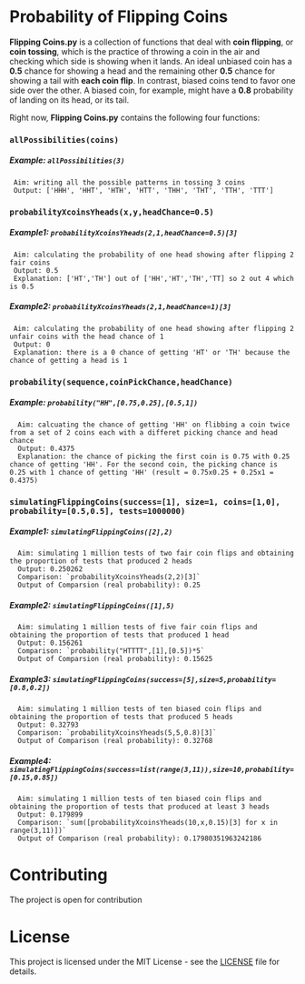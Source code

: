 # Probability of Flipping Coins
**Flipping Coins.py** is a collection of functions that deal with **coin flipping**, or **coin tossing**, which is the practice of throwing a coin in the air and checking which side is showing when it lands. An ideal unbiased coin has a **0.5** chance for showing a head and the remaining other **0.5** chance for showing a tail with **each coin flip**. In contrast, biased coins tend to favor one side over the other. A biased coin, for example, might have a **0.8** probability of landing on its head, or its tail. 


Right now, **Flipping Coins.py** contains the following four functions:

### `allPossibilities(coins)`
#####   Example: `allPossibilities(3)`
     Aim: writing all the possible patterns in tossing 3 coins 
     Output: ['HHH', 'HHT', 'HTH', 'HTT', 'THH', 'THT', 'TTH', 'TTT']
 
 
### `probabilityXcoinsYheads(x,y,headChance=0.5)`
#####   Example1: `probabilityXcoinsYheads(2,1,headChance=0.5)[3]`
     Aim: calculating the probability of one head showing after flipping 2 fair coins 
     Output: 0.5 
     Explanation: ['HT','TH'] out of ['HH','HT','TH','TT] so 2 out 4 which is 0.5
#####   Example2: `probabilityXcoinsYheads(2,1,headChance=1)[3]`
     Aim: calculating the probability of one head showing after flipping 2 unfair coins with the head chance of 1
     Output: 0
     Explanation: there is a 0 chance of getting 'HT' or 'TH' because the chance of getting a head is 1
   
   
### `probability(sequence,coinPickChance,headChance)`
#####   Example: `probability("HH",[0.75,0.25],[0.5,1])`
      Aim: calcuating the chance of getting 'HH' on flibbing a coin twice from a set of 2 coins each with a differet picking chance and head chance
      Output: 0.4375
      Explanation: the chance of picking the first coin is 0.75 with 0.25 chance of getting 'HH'. For the second coin, the picking chance is 0.25 with 1 chance of getting 'HH' (result = 0.75x0.25 + 0.25x1 = 0.4375)


### `simulatingFlippingCoins(success=[1], size=1, coins=[1,0], probability=[0.5,0.5], tests=1000000)`
##### Example1: `simulatingFlippingCoins([2],2)`
      Aim: simulating 1 million tests of two fair coin flips and obtaining the proportion of tests that produced 2 heads
      Output: 0.250262
      Comparison: `probabilityXcoinsYheads(2,2)[3]`
      Output of Comparsion (real probability): 0.25
##### Example2: `simulatingFlippingCoins([1],5)`
      Aim: simulating 1 million tests of five fair coin flips and obtaining the proportion of tests that produced 1 head
      Output: 0.156261
      Comparison: `probability("HTTTT",[1],[0.5])*5`
      Output of Comparsion (real probability): 0.15625
##### Example3: `simulatingFlippingCoins(success=[5],size=5,probability=[0.8,0.2])`
      Aim: simulating 1 million tests of ten biased coin flips and obtaining the proportion of tests that produced 5 heads
      Output: 0.32793
      Comparison: `probabilityXcoinsYheads(5,5,0.8)[3]`
      Output of Comparison (real probability): 0.32768
##### Example4: `simulatingFlippingCoins(success=list(range(3,11)),size=10,probability=[0.15,0.85])`
      Aim: simulating 1 million tests of ten biased coin flips and obtaining the proportion of tests that produced at least 3 heads
      Output: 0.179899
      Comparison: `sum([probabilityXcoinsYheads(10,x,0.15)[3] for x in range(3,11)])`
      Output of Comparison (real probability): 0.17980351963242186

# Contributing
The project is open for contribution

# License
This project is licensed under the MIT License - see the [LICENSE](LICENSE) file for details.
